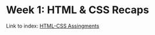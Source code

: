 # Week 1: HTML & CSS Recaps
Link to index:
[HTML-CSS Assingments](https://users.metropolia.fi/~onnikiv/Web-Sovelluskehitys/Week-1/HTML-CSS/)
